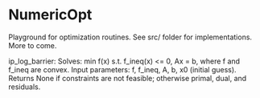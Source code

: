 # NumericOpt

Playground for optimization routines. See src/ folder for implementations. More to come.


ip_log_barrier: Solves: min f(x) s.t. f_ineq(x) <= 0, Ax = b, where f and f_ineq are convex. Input parameters: f, f_ineq, A, b, x0 (initial guess). Returns None if constraints are not feasible; otherwise primal, dual, and residuals.

